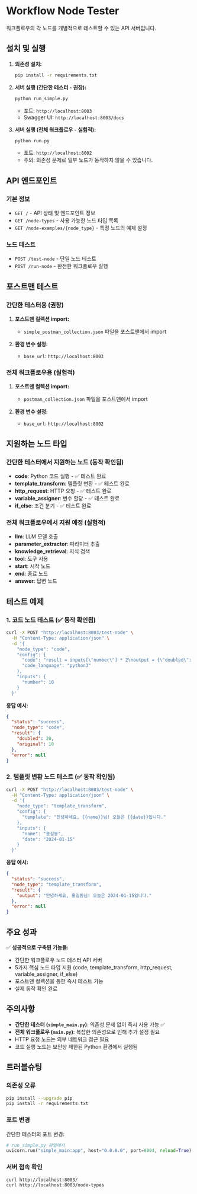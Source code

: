 # Workflow Node Tester

워크플로우의 각 노드를 개별적으로 테스트할 수 있는 API 서버입니다.

## 설치 및 실행

1. **의존성 설치:**
   ```bash
   pip install -r requirements.txt
   ```

2. **서버 실행 (간단한 테스터 - 권장):**
   ```bash
   python run_simple.py
   ```
   - 포트: `http://localhost:8003`
   - Swagger UI: `http://localhost:8003/docs`

3. **서버 실행 (전체 워크플로우 - 실험적):**
   ```bash
   python run.py
   ```
   - 포트: `http://localhost:8002`
   - 주의: 의존성 문제로 일부 노드가 동작하지 않을 수 있습니다.

## API 엔드포인트

### 기본 정보
- `GET /` - API 상태 및 엔드포인트 정보
- `GET /node-types` - 사용 가능한 노드 타입 목록
- `GET /node-examples/{node_type}` - 특정 노드의 예제 설정

### 노드 테스트
- `POST /test-node` - 단일 노드 테스트
- `POST /run-node` - 완전한 워크플로우 실행

## 포스트맨 테스트

### 간단한 테스터용 (권장)
1. **포스트맨 컬렉션 import:**
   - `simple_postman_collection.json` 파일을 포스트맨에서 import

2. **환경 변수 설정:**
   - `base_url`: `http://localhost:8003`

### 전체 워크플로우용 (실험적)
1. **포스트맨 컬렉션 import:**
   - `postman_collection.json` 파일을 포스트맨에서 import

2. **환경 변수 설정:**
   - `base_url`: `http://localhost:8002`

## 지원하는 노드 타입

### 간단한 테스터에서 지원하는 노드 (동작 확인됨)
- **code**: Python 코드 실행 - ✅ 테스트 완료
- **template_transform**: 템플릿 변환 - ✅ 테스트 완료  
- **http_request**: HTTP 요청 - ✅ 테스트 완료
- **variable_assigner**: 변수 할당 - ✅ 테스트 완료
- **if_else**: 조건 분기 - ✅ 테스트 완료

### 전체 워크플로우에서 지원 예정 (실험적)
- **llm**: LLM 모델 호출
- **parameter_extractor**: 파라미터 추출
- **knowledge_retrieval**: 지식 검색
- **tool**: 도구 사용
- **start**: 시작 노드
- **end**: 종료 노드
- **answer**: 답변 노드

## 테스트 예제

### 1. 코드 노드 테스트 (✅ 동작 확인됨)

```bash
curl -X POST "http://localhost:8003/test-node" \
  -H "Content-Type: application/json" \
  -d '{
    "node_type": "code",
    "config": {
      "code": "result = inputs[\"number\"] * 2\noutput = {\"doubled\": result, \"original\": inputs[\"number\"]}",
      "code_language": "python3"
    },
    "inputs": {
      "number": 10
    }
  }'
```

**응답 예시:**
```json
{
  "status": "success",
  "node_type": "code",
  "result": {
    "doubled": 20,
    "original": 10
  },
  "error": null
}
```

### 2. 템플릿 변환 노드 테스트 (✅ 동작 확인됨)

```bash
curl -X POST "http://localhost:8003/test-node" \
  -H "Content-Type: application/json" \
  -d '{
    "node_type": "template_transform",
    "config": {
      "template": "안녕하세요, {{name}}님! 오늘은 {{date}}입니다."
    },
    "inputs": {
      "name": "홍길동",
      "date": "2024-01-15"
    }
  }'
```

**응답 예시:**
```json
{
  "status": "success",
  "node_type": "template_transform", 
  "result": {
    "output": "안녕하세요, 홍길동님! 오늘은 2024-01-15입니다."
  },
  "error": null
}
```

## 주요 성과

✅ **성공적으로 구축된 기능들:**
- 간단한 워크플로우 노드 테스터 API 서버
- 5가지 핵심 노드 타입 지원 (code, template_transform, http_request, variable_assigner, if_else)
- 포스트맨 컬렉션을 통한 즉시 테스트 가능
- 실제 동작 확인 완료

## 주의사항

- **간단한 테스터 (`simple_main.py`)**: 의존성 문제 없이 즉시 사용 가능 ✅
- **전체 워크플로우 (`main.py`)**: 복잡한 의존성으로 인해 추가 설정 필요
- HTTP 요청 노드는 외부 네트워크 접근 필요
- 코드 실행 노드는 보안상 제한된 Python 환경에서 실행됨

## 트러블슈팅

### 의존성 오류
```bash
pip install --upgrade pip
pip install -r requirements.txt
```

### 포트 변경
간단한 테스터의 포트 변경:
```python
# run_simple.py 파일에서
uvicorn.run("simple_main:app", host="0.0.0.0", port=8004, reload=True)
```

### 서버 접속 확인
```bash
curl http://localhost:8003/
curl http://localhost:8003/node-types
```